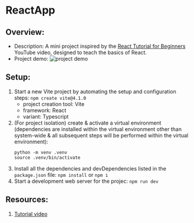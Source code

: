 # ReactApp

## Overview:

- Description: A mini project inspired by the [React Tutorial for Beginners](https://www.youtube.com/watch?app=desktop&v=SqcY0GlETPk&ab_channel=ProgrammingwithMosh) YouTube video, designed to teach the basics of React.
- Project demo:
  ![project demo](images/)

## Setup:

1. Start a new Vite project by automating the setup and configuration steps: `npm create vite@4.1.0`
   - project creation tool: Vite
   - framework: React
   - variant: Typescript
2. (For project isolation) create & activate a virtual environment (dependencies are installed within the virtual environment other than system-wide & all subsequent steps will be performed within the virtual environment):
   ```
   python -m venv .venv
   source .venv/bin/activate
   ```
3. Install all the dependencies and devDependencies listed in the `package.json` file: `npm install` or `npm i`
4. Start a development web server for the projec: `npm run dev`

## Resources:

1. [Tutorial video](https://www.youtube.com/watch?app=desktop&v=SqcY0GlETPk&ab_channel=ProgrammingwithMosh)
